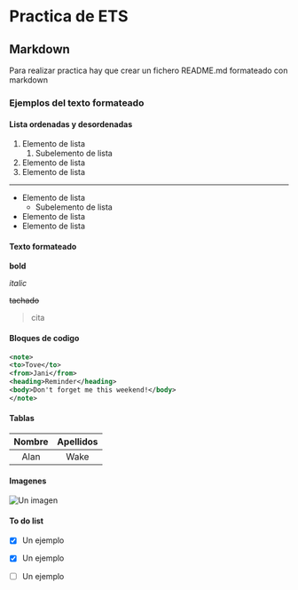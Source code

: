 # Practica de ETS
## Markdown
Para realizar practica hay que crear un fichero README.md formateado con markdown


### Ejemplos del texto formateado

#### Lista ordenadas y desordenadas

1. Elemento de lista
    1. Subelemento de lista
2. Elemento de lista
3. Elemento de lista
---
* Elemento de lista
    * Subelemento de lista
* Elemento de lista
* Elemento de lista

#### Texto formateado

**bold**

*italic*

~~tachado~~

>cita


#### Bloques de codigo

```xml
<note>
<to>Tove</to>
<from>Jani</from>
<heading>Reminder</heading>
<body>Don't forget me this weekend!</body>
</note>

```
#### Tablas

| Nombre | Apellidos |
|:---:|:---:|
| Alan | Wake |

#### Imagenes

![Un imagen](https://img.freepik.com/vector-gratis/gradiente-ilustracion-pajaro-colorido_343694-1741.jpg?w=740&t=st=1701798704~exp=1701799304~hmac=a2ad03b52c082da5f045ad307683da35665f2c27fc2542ac72e89980c9793a27 'Un imagen')

#### To do list

* [X] Un ejemplo
* [X] Un ejemplo
* [ ] Un ejemplo



